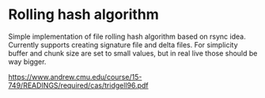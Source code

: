 # Rolling hash algorithm

Simple implementation of file rolling hash algorithm based on rsync idea.
Currently supports creating signature file and delta files.
For simplicity buffer and chunk size are set to small values, but in real live those should be way bigger.

https://www.andrew.cmu.edu/course/15-749/READINGS/required/cas/tridgell96.pdf

